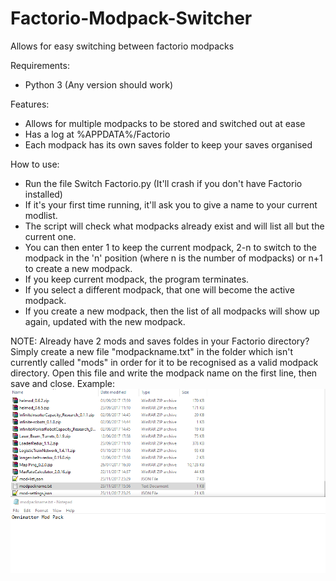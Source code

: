 # Factorio-Modpack-Switcher
Allows for easy switching between factorio modpacks 

Requirements:
 - Python 3 (Any version should work)

Features:
 - Allows for multiple modpacks to be stored and switched out at ease
 - Has a log at %APPDATA%/Factorio
 - Each modpack has its own saves folder to keep your saves organised
 
How to use:
 - Run the file Switch Factorio.py (It'll crash if you don't have Factorio installed)
 - If it's your first time running, it'll ask you to give a name to your current modlist.
 - The script will check what modpacks already exist and will list all but the current one.
 - You can then enter 1 to keep the current modpack, 2-n to switch to the modpack in the 'n' position (where n is the number of modpacks) or n+1 to create a new modpack.
 - If you keep current modpack, the program terminates.
 - If you select a different modpack, that one will become the active modpack.
 - If you create a new modpack, then the list of all modpacks will show up again, updated with the new modpack.

NOTE:
Already have 2 mods and saves foldes in your Factorio directory? Simply create a new file "modpackname.txt" in the folder which isn't currently called "mods" in order for it to be recognised as a valid modpack directory. Open this file and write the modpack name on the first line, then save and close.
Example: 
![Example](Capture.PNG)
